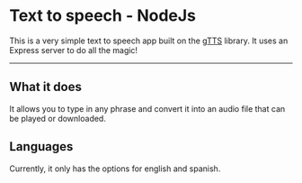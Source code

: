 # Text to speech - NodeJs

This is a very simple text to speech app built on the [gTTS](https://github.com/olragon/gtts.js) library.
It uses an Express server to do all the magic!

---

## What it does

It allows you to type in any phrase and convert it into an audio file that can be played or downloaded.


## Languages

Currently, it only has the options for english and spanish.